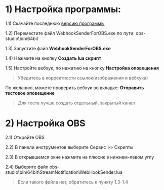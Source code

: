 # 1) Настройка программы:
1.1) Скачайте последнюю [версию программы](https://github.com/Bomber874/StreamNotification/releases "версию программы")

1.2)  Переместите файл WebhookSenderForOBS.exe по пути: obs-studio\bin\64bit

1.3) Запустите файл **WebhookSenderForOBS.exe**

1.4) Нажмите на кнопку **Создать lua скрипт**

1.5) Настройте вебхук, по нажатию на кнопку **Настройка оповещения**

>  Убедитесь в корректности ссылок(изображения и вебхука)


По желанию, можете проверить вебхук во вкладке: **Отправить тестовое оповещение**
> Для теста лучше создать отдельный, закрытый канал

# 2) Настройка OBS
2.1) Откройте OBS

2.2) В панели инструментов выберите Сервис >> Скрипты

2.3) В открывшемся окне нажмите на плюсик в нижнем-левом углу

2.4) Выберите файл obs-studio\bin\64bit\StreamNotification\WebHookSender.lua
> Если такого файла нет, обратитесь к пункту 1.3-1.4

